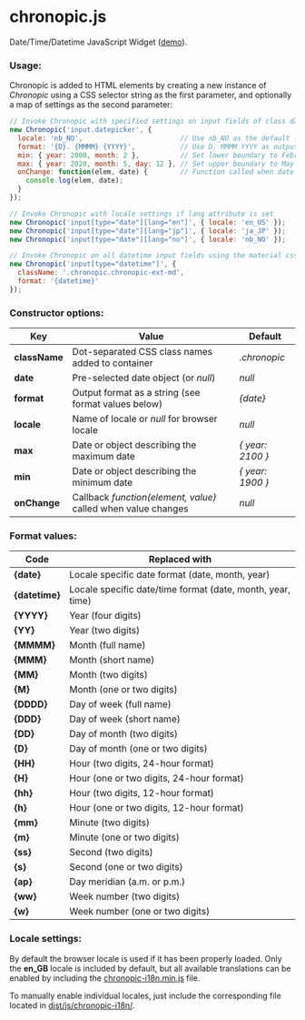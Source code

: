 # chronopic.js
Date/Time/Datetime JavaScript Widget ([demo](http://npolar.github.io/chronopic.js/demo/)).

### Usage:
Chronopic is added to HTML elements by creating a new instance of *Chronopic* using a CSS selector string as the first parameter, and optionally a map of settings as the second parameter:

```javascript
// Invoke Chronopic with specified settings on input fields of class datepicker
new Chronopic('input.datepicker', {
  locale: 'nb_NO',                        // Use nb_NO as the default locale
  format: '{D}. {MMMM} {YYYY}',           // Use D. MMMM YYYY as output format
  min: { year: 2000, month: 2 },          // Set lower boundary to February 2000
  max: { year: 2020, month: 5, day: 12 }, // Set upper boundary to May 12. 2020
  onChange: function(elem, date) {        // Function called when date is changed
    console.log(elem, date);
  }
});
```
```javascript
// Invoke Chronopic with locale settings if lang attribute is set
new Chronopic('input[type="date"][lang="en"]', { locale: 'en_US' });
new Chronopic('input[type="date"][lang="jp"]', { locale: 'ja_JP' });
new Chronopic('input[type="date"][lang="no"]', { locale: 'nb_NO' });
```
```javascript
// Invoke Chronopic on all datetime input fields using the material css extension
new Chronopic('input[type="datetime"]', {
  className: '.chronopic.chronopic-ext-md',
  format: '{datetime}'
});

```

### Constructor options:
Key           | Value                                                         | Default
--------------|---------------------------------------------------------------|--------------
**className** | Dot-separated CSS class names added to container              | *.chronopic*
**date**      | Pre-selected date object (or *null*)                          | *null*
**format**    | Output format as a string (see format values below)           | *{date}*
**locale**    | Name of locale or *null* for browser locale                   | *null*
**max**       | Date or object describing the maximum date                    | *{ year: 2100 }*
**min**       | Date or object describing the minimum date                    | *{ year: 1900 }*
**onChange**  | Callback *function(element, value)* called when value changes | *null*

### Format values:
Code            | Replaced with
----------------|--------------
**{date}**      | Locale specific date format (date, month, year)
**{datetime}**  | Locale specific date/time format (date, month, year, time)
**{YYYY}**      | Year (four digits)
**{YY}**        | Year (two digits)
**{MMMM}**      | Month (full name)
**{MMM}**       | Month (short name)
**{MM}**        | Month (two digits)
**{M}**         | Month (one or two digits)
**{DDDD}**      | Day of week (full name)
**{DDD}**       | Day of week (short name)
**{DD}**        | Day of month (two digits)
**{D}**         | Day of month (one or two digits)
**{HH}**        | Hour (two digits, 24-hour format)
**{H}**         | Hour (one or two digits, 24-hour format)
**{hh}**        | Hour (two digits, 12-hour format)
**{h}**         | Hour (one or two digits, 12-hour format)
**{mm}**        | Minute (two digits)
**{m}**         | Minute (one or two digits)
**{ss}**        | Second (two digits)
**{s}**         | Second (one or two digits)
**{ap}**        | Day meridian (a.m. or p.m.)
**{ww}**        | Week number (two digits)
**{w}**         | Week number (one or two digits)

### Locale settings:
By default the browser locale is used if it has been properly loaded. Only the **en_GB** locale is included by default, but all available translations can be enabled by including the [chronopic-i18n.min.js](https://github.com/npolar/chronopic.js/tree/master/dist/js/chronopic-i18n.min.js) file.

To manually enable individual locales, just include the corresponding file located in [dist/js/chronopic-i18n/](https://github.com/npolar/chronopic.js/tree/master/dist/js/chronopic-i18n).
